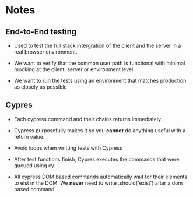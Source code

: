 # Notes

## End-to-End testing

- Used to test the full stack intergration of the client and the server in a real browser environment.

- We want to verify that the common user path is functional with minimal mocking at the client, server or environment level

- We want to run the tests using an environment that matches production as closely as possible

## Cypres

- Each cypress command and their chains returns immediately.

- Cypress purposefully makes it so you **cannot** do anything useful with a return value.

- Avoid loops when writting tests with Cypress

- After test functions finish, Cypres executes the commands that were queued using cy.

- All cypress DOM based commands automatically wait for their elements to eist in the DOM. We **never** need to write .should('exist') after a dom based command
